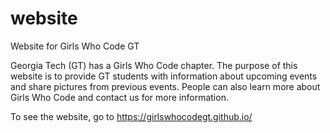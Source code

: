 # website
Website for Girls Who Code GT

Georgia Tech (GT) has a Girls Who Code chapter. The purpose of this website is to provide GT students with information about upcoming events and share pictures from previous events. People can also learn more about Girls Who Code and contact us for more information.

To see the website, go to https://girlswhocodegt.github.io/
